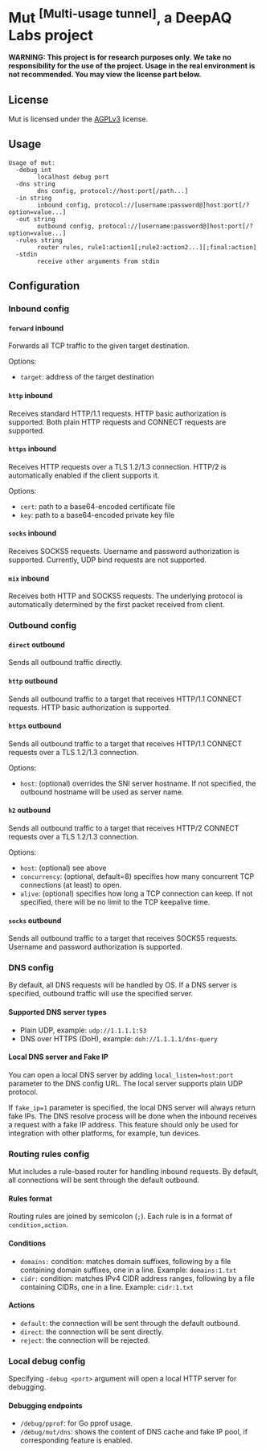 # Mut <sup>[Multi-usage tunnel]</sup>, a DeepAQ Labs project

**WARNING: This project is for research purposes only. We take no responsibility for the use of the project. Usage in the real environment is not recommended. You may view the license part below.**

## License

Mut is licensed under the [AGPLv3](LICENSE) license.

## Usage

```
Usage of mut:
  -debug int
        localhost debug port
  -dns string
        dns config, protocol://host:port[/path...]
  -in string
        inbound config, protocol://[username:password@]host:port[/?option=value...]
  -out string
        outbound config, protocol://[username:password@]host:port[/?option=value...]
  -rules string
        router rules, rule1:action1[;rule2:action2...][;final:action]
  -stdin
        receive other arguments from stdin
```

## Configuration

### Inbound config

#### `forward` inbound

Forwards all TCP traffic to the given target destination.

Options:
- `target`: address of the target destination

#### `http` inbound

Receives standard HTTP/1.1 requests. HTTP basic authorization is supported. Both plain HTTP requests and CONNECT requests are supported.

#### `https` inbound

Receives HTTP requests over a TLS 1.2/1.3 connection. HTTP/2 is automatically enabled if the client supports it.

Options:
- `cert`: path to a base64-encoded certificate file
- `key`: path to a base64-encoded private key file

#### `socks` inbound

Receives SOCKS5 requests. Username and password authorization is supported. Currently, UDP bind requests are not supported.

#### `mix` inbound

Receives both HTTP and SOCKS5 requests. The underlying protocol is automatically determined by the first packet received from client. 

### Outbound config

#### `direct` outbound

Sends all outbound traffic directly.

#### `http` outbound

Sends all outbound traffic to a target that receives HTTP/1.1 CONNECT requests. HTTP basic authorization is supported.

#### `https` outbound

Sends all outbound traffic to a target that receives HTTP/1.1 CONNECT requests over a TLS 1.2/1.3 connection.

Options:
- `host`: (optional) overrides the SNI server hostname. If not specified, the outbound hostname will be used as server name.

#### `h2` outbound

Sends all outbound traffic to a target that receives HTTP/2 CONNECT requests over a TLS 1.2/1.3 connection.

Options:
- `host`: (optional) see above
- `concurrency`: (optional, default=8) specifies how many concurrent TCP connections (at least) to open.
- `alive`: (optional) specifies how long a TCP connection can keep. If not specified, there will be no limit to the TCP keepalive time.

#### `socks` outbound

Sends all outbound traffic to a target that receives SOCKS5 requests. Username and password authorization is supported.

### DNS config

By default, all DNS requests will be handled by OS. If a DNS server is specified, outbound traffic will use the specified server.

#### Supported DNS server types

- Plain UDP, example: `udp://1.1.1.1:53`
- DNS over HTTPS (DoH), example: `doh://1.1.1.1/dns-query`

#### Local DNS server and Fake IP

You can open a local DNS server by adding `local_listen=host:port` parameter to the DNS config URL. The local server supports plain UDP protocol.

If `fake_ip=1` parameter is specified, the local DNS server will always return fake IPs. The DNS resolve process will be done when the inbound receives a request with a fake IP address. This feature should only be used for integration with other platforms, for example, tun devices.

### Routing rules config

Mut includes a rule-based router for handling inbound requests. By default, all connections will be sent through the default outbound.

#### Rules format

Routing rules are joined by semicolon (`;`). Each rule is in a format of `condition,action`.

#### Conditions

- `domains:` condition: matches domain suffixes, following by a file containing domain suffixes, one in a line. Example: `domains:1.txt`
- `cidr:` condition: matches IPv4 CIDR address ranges, following by a file containing CIDRs, one in a line. Example: `cidr:1.txt`

#### Actions

- `default`: the connection will be sent through the default outbound.
- `direct`: the connection will be sent directly.
- `reject`: the connection will be rejected.

### Local debug config

Specifying `-debug <port>` argument will open a local HTTP server for debugging.

#### Debugging endpoints
- `/debug/pprof`: for Go pprof usage.
- `/debug/mut/dns`: shows the content of DNS cache and fake IP pool, if corresponding feature is enabled.
